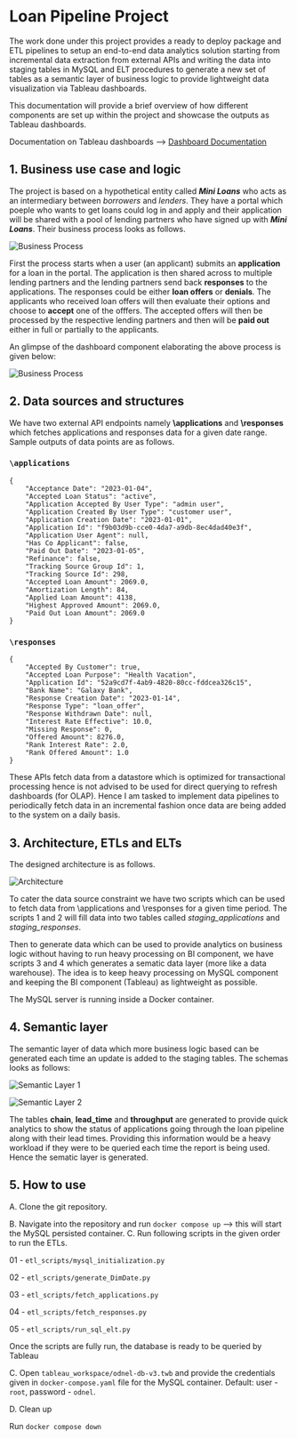 # Loan Pipeline Project

The work done under this project provides a ready to deploy package and ETL pipelines to setup an end-to-end data analytics solution starting from incremental data extraction from external APIs and writing the data into staging tables in MySQL and ELT procedures to generate a new set of tables as a semantic layer of business logic to provide lightweight data visualization via Tableau dashboards.

This documentation will provide a brief overview of how different components are set up within the project and showcase the outputs as Tableau dashboards.

Documentation on Tableau dashboards --> [Dashboard Documentation](/tableau_workspace/README.md)

## 1. Business use case and logic

The project is based on a hypothetical entity called ___Mini Loans___ who acts as an intermediary between _borrowers_ and _lenders_. They have a portal which poeple who wants to get loans could log in and apply and their application will be shared with a pool of lending partners who have signed up with ___Mini Loans___. Their business process looks as follows.

![Business Process](images/BusinessProcess.jpg)

First the process starts when a user (an applicant) submits an __application__ for a loan in the portal. The application is then shared across to multiple lending partners and the lending partners send back __responses__ to the applications. The responses could be either __loan offers__ or __denials__. The applicants who received loan offers will then evaluate their options and choose to __accept__ one of the offfers. The accepted offers will then be processed by the respective lending partners and then will be __paid out__ either in full or partially to the applicants.

An glimpse of the dashboard component elaborating the above process is given below:

![Business Process](images/dashboards/P01.png)

## 2. Data sources and structures

We have two external API endpoints namely __\applications__ and __\responses__ which fetches applications and responses data for a given date range. Sample outputs of data points are as follows.

### `\applications`

```
{
    "Acceptance Date": "2023-01-04",
    "Accepted Loan Status": "active",
    "Application Accepted By User Type": "admin user",
    "Application Created By User Type": "customer user",
    "Application Creation Date": "2023-01-01",
    "Application Id": "f9b03d9b-cce0-4da7-a9db-8ec4dad40e3f",
    "Application User Agent": null,
    "Has Co Applicant": false,
    "Paid Out Date": "2023-01-05",
    "Refinance": false,
    "Tracking Source Group Id": 1,
    "Tracking Source Id": 298,
    "Accepted Loan Amount": 2069.0,
    "Amortization Length": 84,
    "Applied Loan Amount": 4138,
    "Highest Approved Amount": 2069.0,
    "Paid Out Loan Amount": 2069.0
}
```

### `\responses`

```
{
    "Accepted By Customer": true,
    "Accepted Loan Purpose": "Health Vacation",
    "Application Id": "52a9cd7f-4ab9-4820-80cc-fddcea326c15",
    "Bank Name": "Galaxy Bank",
    "Response Creation Date": "2023-01-14",
    "Response Type": "loan_offer",
    "Response Withdrawn Date": null,
    "Interest Rate Effective": 10.0,
    "Missing Response": 0,
    "Offered Amount": 8276.0,
    "Rank Interest Rate": 2.0,
    "Rank Offered Amount": 1.0
}
```

These APIs fetch data from a datastore which is optimized for transactional processing hence is not advised to be used for direct querying to refresh dashboards (for OLAP). Hence I am tasked to implement data pipelines to periodically fetch data in an incremental fashion once data are being added to the system on a daily basis.

## 3. Architecture, ETLs and ELTs

The designed architecture is as follows.

![Architecture](images/ETL_Solution.jpg)

To cater the data source constraint we have two scripts which can be used to fetch data from \applications and \responses for a given time period. The scripts 1 and 2 will fill data into two tables called _staging_applications_ and _staging_responses_.

Then to generate data which can be used to provide analytics on business logic without having to run heavy processing on BI component, we have scripts 3 and 4 which generates a sematic data layer (more like a data warehouse). The idea is to keep heavy processing on MySQL component and keeping the BI component (Tableau) as lightweight as possible.

The MySQL server is running inside a Docker container.

## 4. Semantic layer

The semantic layer of data which more business logic based can be generated each time an update is added to the staging tables. The schemas looks as follows:

![Semantic Layer 1](images/semantic_layer_1.jpg)

![Semantic Layer 2](images/semantic_layer_2.jpg)

The tables __chain__, __lead_time__ and __throughput__ are generated to provide quick analytics to show the status of applications going through the loan pipeline along with their lead times. Providing this information would be a heavy workload if they were to be queried each time the report is being used. Hence the sematic layer is generated.

## 5. How to use

A. Clone the git repository.

B. Navigate into the repository and run `docker compose up` --> this will start the MySQL persisted container.
C. Run following scripts in the given order to run the ETLs. 

01 - `etl_scripts/mysql_initialization.py`

02 - `etl_scripts/generate_DimDate.py`

03 - `etl_scripts/fetch_applications.py`

04 - `etl_scripts/fetch_responses.py`

05 - `etl_scripts/run_sql_elt.py`

Once the scripts are fully run, the database is ready to be queried by Tableau

C. Open `tableau_workspace/odnel-db-v3.twb` and provide the credentials given in `docker-compose.yaml` file for the MySQL container. Default: user - `root`, password - `odnel`.

D. Clean up

Run `docker compose down`